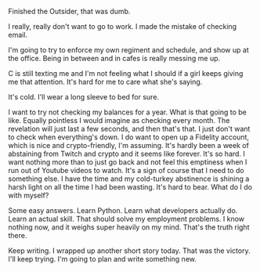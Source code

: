 Finished the Outsider, that was dumb.

I really, really don't want to go to work. I made the mistake of checking email.

I'm going to try to enforce my own regiment and schedule, and show up at the office. Being in between and in cafes is really messing me up.

C is still texting me and I'm not feeling what I should if a girl keeps giving me that attention. It's hard for me to care what she's saying.

It's cold. I'll wear a long sleeve to bed for sure.

I want to try not checking my balances for a year. What is that going to be like. Equally pointless I would imagine as checking every month. The revelation will just last a few seconds, and then that's that. I just don't want to check when everything's down. I do want to open up a Fidelity account, which is nice and crypto-friendly, I'm assuming. It's hardly been a week of abstaining from Twitch and crypto and it seems like forever. It's so hard. I want nothing more than to just go back and not feel this emptiness when I run out of Youtube videos to watch. It's a sign of course that I need to do something else. I have the time and my cold-turkey abstinence is shining a harsh light on all the time I had been wasting. It's hard to bear. What do I do with myself?

Some easy answers. Learn Python. Learn what developers actually do. Learn an actual skill. That should solve my employment problems. I know nothing now, and it weighs super heavily on my mind. That's the truth right there.

Keep writing. I wrapped up another short story today. That was the victory. I'll keep trying. I'm going to plan and write something new.
